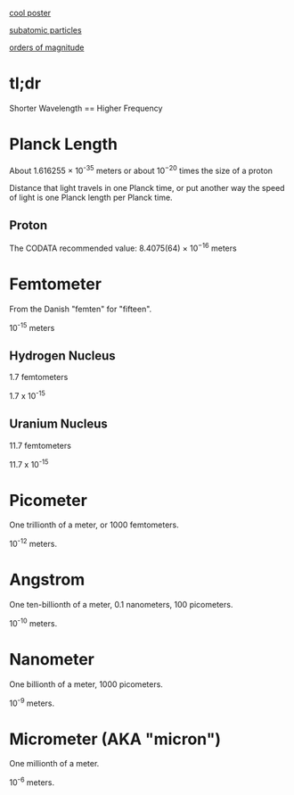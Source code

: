 [cool poster](https://vandesande.design/products/poster)

[subatomic particles](https://commons.wikimedia.org/wiki/File:Triangle_of_everything_simplified_Fundamental_Particles.png)

[orders of magnitude](https://en.wikipedia.org/wiki/File:Orders_of_magnitude_(english_annotations).png)

# tl;dr

Shorter Wavelength == Higher Frequency

# Planck Length

About 1.616255 × 10<sup>-35</sup> meters or about 10<sup>−20</sup> times the size of a proton

Distance that light travels in one Planck time, or put another way the speed of light is one Planck length per Planck time.

## Proton

The CODATA recommended value: 8.4075(64) × 10<sup>−16</sup> meters

# Femtometer

From the Danish "femten" for "fifteen".

10<sup>-15</sup> meters

## Hydrogen Nucleus

1.7 femtometers

1.7 x 10<sup>-15</sup>

## Uranium Nucleus

11.7 femtometers

11.7 x 10<sup>-15</sup>

# Picometer

One trillionth of a meter, or 1000 femtometers.

10<sup>-12</sup> meters.

# Angstrom

One ten-billionth of a meter, 0.1 nanometers, 100 picometers.

10<sup>-10</sup> meters.

# Nanometer

One billionth of a meter, 1000 picometers.

10<sup>-9</sup> meters.

# Micrometer (AKA "micron")

One millionth of a meter.

10<sup>-6</sup> meters.
